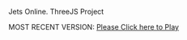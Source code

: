 Jets Online. ThreeJS Project

MOST RECENT VERSION: [Please Click here to Play](https://rawcdn.githack.com/alperenbutun/jets-online/622b289/index.html)

